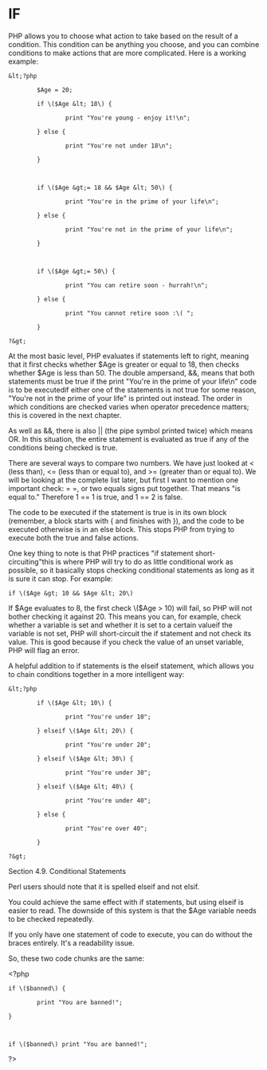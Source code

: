 # IF

PHP allows you to choose what action to take based on the result of a condition. This condition can be anything you choose, and you can combine conditions to make actions that are more complicated. Here is a working example:



    &lt;?php

            $Age = 20;

            if \($Age &lt; 18\) {

                    print "You're young - enjoy it!\n";

            } else {

                    print "You're not under 18\n";

            }



            if \($Age &gt;= 18 && $Age &lt; 50\) {

                    print "You're in the prime of your life\n";

            } else {

                    print "You're not in the prime of your life\n";

            }



            if \($Age &gt;= 50\) {

                    print "You can retire soon - hurrah!\n";

            } else {

                    print "You cannot retire soon :\( ";

            }

    ?&gt;



At the most basic level, PHP evaluates if statements left to right, meaning that it first checks whether $Age is greater or equal to 18, then checks whether $Age is less than 50. The double ampersand, &&, means that both statements must be true if the print "You're in the prime of your life\n" code is to be executedif either one of the statements is not true for some reason, "You're not in the prime of your life" is printed out instead. The order in which conditions are checked varies when operator precedence matters; this is covered in the next chapter.



As well as &&, there is also \|\| \(the pipe symbol printed twice\) which means OR. In this situation, the entire statement is evaluated as true if any of the conditions being checked is true.



There are several ways to compare two numbers. We have just looked at &lt; \(less than\), &lt;= \(less than or equal to\), and &gt;= \(greater than or equal to\). We will be looking at the complete list later, but first I want to mention one important check: = =, or two equals signs put together. That means "is equal to." Therefore 1 == 1 is true, and 1 == 2 is false.



The code to be executed if the statement is true is in its own block \(remember, a block starts with { and finishes with }\), and the code to be executed otherwise is in an else block. This stops PHP from trying to execute both the true and false actions.



One key thing to note is that PHP practices "if statement short-circuiting"this is where PHP will try to do as little conditional work as possible, so it basically stops checking conditional statements as long as it is sure it can stop. For example:



    if \($Age &gt; 10 && $Age &lt; 20\)



If $Age evaluates to 8, the first check \($Age &gt; 10\) will fail, so PHP will not bother checking it against 20. This means you can, for example, check whether a variable is set and whether it is set to a certain valueif the variable is not set, PHP will short-circuit the if statement and not check its value. This is good because if you check the value of an unset variable, PHP will flag an error.



A helpful addition to if statements is the elseif statement, which allows you to chain conditions together in a more intelligent way:



    &lt;?php

            if \($Age &lt; 10\) {

                    print "You're under 10";

            } elseif \($Age &lt; 20\) {

                    print "You're under 20";

            } elseif \($Age &lt; 30\) {

                    print "You're under 30";

            } elseif \($Age &lt; 40\) {

                    print "You're under 40";

            } else {

                    print "You're over 40";

            }

    ?&gt;



Section 4.9.  Conditional Statements	

Perl users should note that it is spelled elseif and not elsif.







You could achieve the same effect with if statements, but using elseif is easier to read. The downside of this system is that the $Age variable needs to be checked repeatedly.



If you only have one statement of code to execute, you can do without the braces entirely. It's a readability issue.



So, these two code chunks are the same:

&lt;?php

    if \($banned\) {

            print "You are banned!";

    }



    if \($banned\) print "You are banned!";



?&gt;



